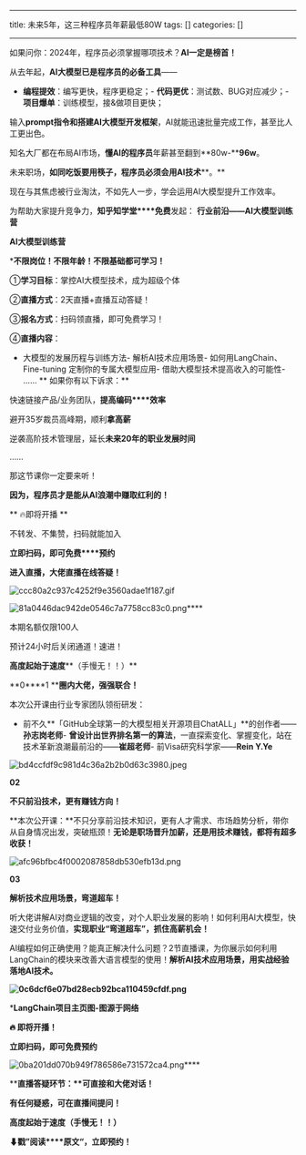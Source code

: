 
--- 
title:  未来5年，这三种程序员年薪最低80W 
tags: []
categories: [] 

---
如果问你：2024年，程序员必须掌握哪项技术？**AI一定是榜首！**

从去年起，**AI大模型已是程序员的必备工具**——‍‍‍‍‍‍‍‍‍‍‍‍‍‍‍‍
- **<strong>编**</strong>**程提效**：编写更快，程序更稳定；- **代码更优**：测试数、BUG对应减少；- **项目爆单**：训练模型，接&amp;做项目更快；
‍

输入**prompt指令和搭建AI大模型开发框架**，AI就能迅速批量完成工作，甚至比人工更出色。

知名大厂都在布局AI市场，**懂AI的程序员**年薪甚至翻到**80w-****96w**。

未来职场，**如同****吃饭要用筷子****，程序员必须会用AI技术****。**

现在与其焦虑被行业淘汰，不如先人一步，学会运用AI大模型提升工作效率。

为帮助大家提升竞争力，**知乎知学堂****免费**发起： **行业前沿——AI大模型训练营** 

**AI大模型训练营**

***不限岗位！不限年龄！不限基础都可学习！**

①**学习目标**：掌控AI大模型技术，成为超级个体

②**直播方式**：2天直播+直播互动答疑！

③**报名方式**：扫码领直播，即可免费学习！

④**直播内容**：
- 大模型的发展历程与训练方法- 解析AI技术应用场景- 如何用LangChain、Fine-tuning 定制你的专属大模型应用- 借助大模型技术提高收入的可能性- ……
** 如果你有以下诉求：**

快速链接产品/业务团队，**提高编码****效率**

避开35岁裁员高峰期，顺利**拿高薪**

逆袭高阶技术管理层，延长**未来20年的职业发展时间‍**‍‍‍‍‍‍‍‍‍‍‍‍‍‍‍‍‍‍‍‍‍‍‍‍‍‍‍‍‍‍‍‍‍‍‍‍

……

那这节课你一定要来听！

**因为，程序员才是能从AI浪潮中赚取红利的！**

** 🔥即将开播 **

不转发、不集赞，扫码就能加入

**立即扫码，****即可****免费****预约**

**进入直播，大佬直播在线答疑！**

<img src="https://img-blog.csdnimg.cn/img_convert/ccc80a2c937c4252f9e3560adae1f187.gif" alt="ccc80a2c937c4252f9e3560adae1f187.gif">

<img src="https://img-blog.csdnimg.cn/img_convert/81a0446dac942de0546c7a7758cc83c0.png" alt="81a0446dac942de0546c7a7758cc83c0.png">****

本期名额仅限100人‍‍

预计24小时后关闭通道！速进！

**高度起始于速度****（手慢无！！）**

**0****1 ****圈内大佬，强强联合！**

本次公开课由行业专家团队领衔研发：
- 前不久**「GitHub全球第一的大模型相关开源项目ChatALL」**的创作者——**孙志岗老师**- **曾设计出世界排名第一的算法**，一直探索变化、掌握变化，站在技术革新浪潮最前沿的‍‍‍‍‍‍‍‍‍‍‍‍‍‍‍‍‍‍‍‍‍‍‍‍‍‍‍‍‍‍‍‍‍‍‍‍‍‍‍‍‍‍‍‍‍‍‍‍——**崔超老师**- 前Visa研究科学家——**Rein Y.Ye**
<img src="https://img-blog.csdnimg.cn/img_convert/bd4ccfdf9c981d4c36a2b2b0d63c3980.jpeg" alt="bd4ccfdf9c981d4c36a2b2b0d63c3980.jpeg">

**02**

**不只前沿技术，更有赚钱方向！**

**本次公开课：**不只分享前沿技术知识，更有人才需求、市场趋势分析，带你从自身情况出发，突破瓶颈！**无论是职场晋升加薪，还是用技术赚钱，都将有超多收获！**

<img src="https://img-blog.csdnimg.cn/img_convert/afc96bfbc4f0002087858db530efb13d.png" alt="afc96bfbc4f0002087858db530efb13d.png">

**03**

**<strong><strong><strong><strong>解析技术应用场景，弯道超车！**</strong></strong></strong></strong>

听大佬讲解AI对商业逻辑的改变，对个人职业发展的影响！如何利用AI大模型，快速交付业务价值，**<strong>实现职业“****弯道超车”，抓住高薪机会****！**</strong>

AI编程如何正确使用？能真正解决什么问题？2节直播课，为你展示如何利用LangChain的模块来改善大语言模型的使用！**<strong>解析AI技术应用场景，用实战经验落地AI技术。**</strong>

**<img src="https://img-blog.csdnimg.cn/img_convert/0c6dcf6e07bd28ecb92bca110459cfdf.png" alt="0c6dcf6e07bd28ecb92bca110459cfdf.png">**

***LangChain项目主页图-图源于网络**

**🔥 <strong>即将开播！**</strong>

**<strong>立即扫码，即可****免费****预约**</strong>

<img src="https://img-blog.csdnimg.cn/img_convert/0ba201dd070b949f786586e731572ca4.png" alt="0ba201dd070b949f786586e731572ca4.png">****

**<strong>直播答疑环节：**可直接和大佬对话！</strong>

**有任何疑惑，可在直播间提问！**

**高度起始于速度（手慢无！！）**

**<strong>⬇戳”阅读****原文“，立即预约！**</strong>
